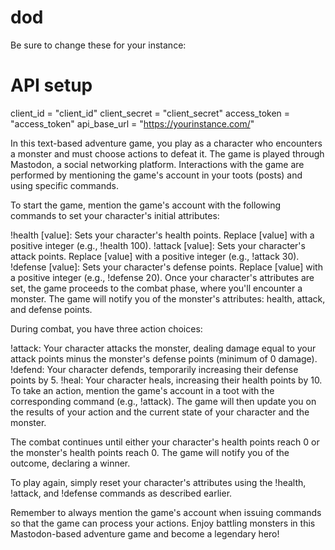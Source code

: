 # dod

Be sure to change these for your instance:
# API setup
client_id = "client_id"
client_secret = "client_secret"
access_token = "access_token"
api_base_url = "https://yourinstance.com/"


In this text-based adventure game, you play as a character who encounters a monster and must choose actions to defeat it. The game is played through Mastodon, a social networking platform. Interactions with the game are performed by mentioning the game's account in your toots (posts) and using specific commands.

To start the game, mention the game's account with the following commands to set your character's initial attributes:

!health [value]: Sets your character's health points. Replace [value] with a positive integer (e.g., !health 100).
!attack [value]: Sets your character's attack points. Replace [value] with a positive integer (e.g., !attack 30).
!defense [value]: Sets your character's defense points. Replace [value] with a positive integer (e.g., !defense 20).
Once your character's attributes are set, the game proceeds to the combat phase, where you'll encounter a monster. The game will notify you of the monster's attributes: health, attack, and defense points.

During combat, you have three action choices:

!attack: Your character attacks the monster, dealing damage equal to your attack points minus the monster's defense points (minimum of 0 damage).
!defend: Your character defends, temporarily increasing their defense points by 5.
!heal: Your character heals, increasing their health points by 10.
To take an action, mention the game's account in a toot with the corresponding command (e.g., !attack). The game will then update you on the results of your action and the current state of your character and the monster.

The combat continues until either your character's health points reach 0 or the monster's health points reach 0. The game will notify you of the outcome, declaring a winner.

To play again, simply reset your character's attributes using the !health, !attack, and !defense commands as described earlier.

Remember to always mention the game's account when issuing commands so that the game can process your actions. Enjoy battling monsters in this Mastodon-based adventure game and become a legendary hero!
